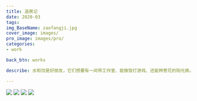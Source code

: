 ```yaml
---
title: 造房记
date: 2020-03
tags:
img_BaseName: zaofangji.jpg
cover_image: images/
pro_image: images/pro/
categories: 
- work

back_btn: works

describe: 水和饺是好朋友，它们想要有一间带工作室、能做饭打游戏、还能种葱花的阳光房。

---
```


![](https://waterpatch.oss-cn-guangzhou.aliyuncs.com/2020zaofangji/00.gif)
![](https://waterpatch.oss-cn-guangzhou.aliyuncs.com/2020zaofangji/02.jpg)
![](https://waterpatch.oss-cn-guangzhou.aliyuncs.com/2020zaofangji/03.jpg)
![](https://waterpatch.oss-cn-guangzhou.aliyuncs.com/2020zaofangji/04.jpg)
